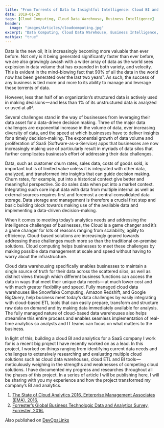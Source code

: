 ```yaml
---
title: "From Torrents of Data to Insightful Intelligence: Cloud BI and Analytic"
date: 2019-01-20
tags: [Cloud Computing, Cloud Data Warehouse, Business Intelligence]
header: 
  image: "images/Articles/cloudcomputing.jpg"
excerpt: "Data Computing, Cloud Data Warehouse, Business Intelligence, Data Science"
mathjax: "true"
---
```



Data is the new oil; It is increasingly becoming more valuable than ever before. Not only is it being generated significantly faster than ever before, we are also growingly awash with a wider array of data as the world sees explosion in data volume that has expanded in both variety, and velocity. This is evident in the mind-blowing fact that 90% of all the data in the world now has been generated over the last two years¹. As such, the success of any business is tied more and more to its ability to manage and leverage these torrents of data.

However, less than half of an organization’s structured data is actively used in making decisions — and less than 1% of its unstructured data is analyzed or used at all².

Several challenges stand in the way of businesses from leveraging their data asset for a data-driven decision making. Three of the major data challenges are exponential increase in the volume of data, ever increasing diversity of data, and the speed at which businesses have to deliver insights for a timely decision-making. The exponential growth of data volume and proliferation of SaaS (Software-as-a-Service) apps that businesses are now increasingly making use of particularly result in myriads of data silos that further complicates business’s effort of addressing their data challenges.

Data, such as customer churn rates, sales data, costs of goods sold, is important but is of limited value unless it is integrated with other data, analyzed, and transformed into insights that can guide decision making. Churn rates, for example, put into a historical context give better and meaningful perspective. So do sales data when put into a market context. Integrating such core input data with data from multiple internal as well as external sources requires first and foremost a central consolidated data storage. Data storage and management is therefore a crucial first step and basic building block towards making use of the available data and implementing a data-driven decision-making.

When it comes to meeting today’s analytics needs and addressing the intelligence challenges of businesses, the Cloud is a game changer and it’s a game changer for lots of reasons ranging from scalability, agility to efficiency. Cloud-based solutions are increasingly geared towards addressing these challenges much more so than the traditional on-premise solutions. Cloud computing helps businesses to meet these challenges by making possible data management at scale and speed without having to worry about the infrastructure.

Cloud data warehousing specifically enables businesses to maintain a single source of truth for their data across the scattered silos, as well as distinct views through which different business functions can access the data in ways that meet their unique data needs — at much lower cost and with much greater flexibility and speed. Fully managed cloud data warehouses like Snowflake Computing, Amazon Redshift, and Google BigQuery, help business meet today’s data challenges by easily integrating with cloud-based ETL tools that can easily prepare, transform and structure raw data on demand and by making data immediately available for analysis. The fully managed nature of cloud-based data warehouses also helps streamline this entire process and enables seamless implementation of real-time analytics so analysts and IT teams can focus on what matters to the business.

In light of this, building a cloud BI and analytics for a SaaS company I work for is a recent big project I have recently worked on as a lead. In this project, I worked on things ranging from identifying current data needs and challenges to extensively researching and evaluating multiple cloud solutions such as cloud data warehouses, cloud ETL and BI tools — meticulously weighing in the strengths and weaknesses of competing cloud solutions. I have documented my progress and researches throughout all the phases of this project. In a series of article I will be publishing here, I will be sharing with you my experience and how the project transformed my company’s BI and analytics.




1. [The State of Cloud Analytics 2016, Enterprise Management Associates (EMA), 2016.](https://cloudtweaks.com/wp-content/uploads/2017/03/3291_Q1_informatica_State_of_Cloud_Analytics_Report_FV_ENGLISH.pdf)
2. [Forrester’s Global Business Technologic Data and Analytics Survey, Forrester, 2016.](https://www.forrester.com/Global+Business+Technographics+Data+And+Analytics+Survey+2016/-/E-sus3014)


Also published on [DevOpsLinks](https://medium.com/devopslinks/from-torrents-of-data-to-insightful-intelligence-cloud-bi-and-analytics-64a0ef23c41b)




